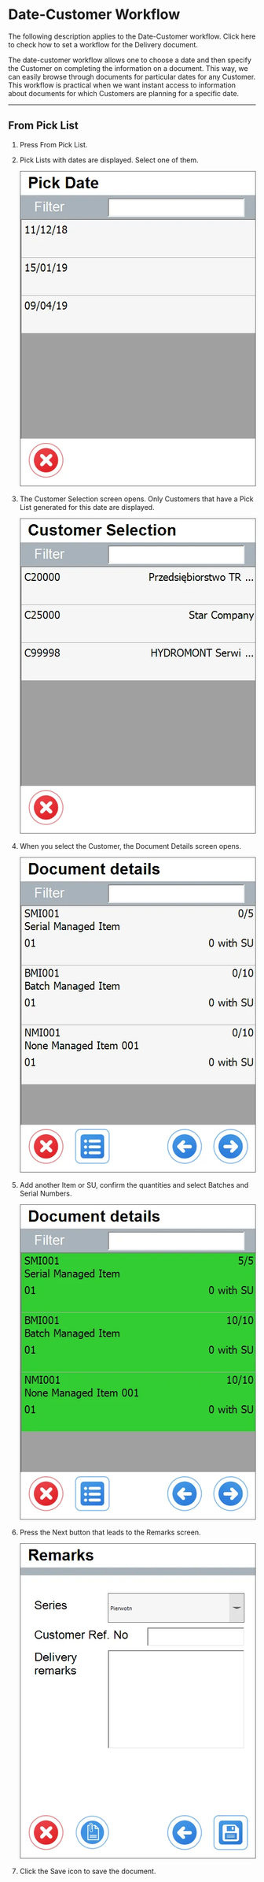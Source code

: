 # Date-Customer Workflow

The following description applies to the Date-Customer workflow. Click here to check how to set a workflow for the Delivery document.

The date-customer workflow allows one to choose a date and then specify the Customer on completing the information on a document. This way, we can easily browse through documents for particular dates for any Customer. This workflow is practical when we want instant access to information about documents for which Customers are planning for a specific date.

---

## From Pick List

1. Press From Pick List.

2. Pick Lists with dates are displayed. Select one of them.

   ![Pick Date](./media/delivery-pick-date.webp)

3. The Customer Selection screen opens. Only Customers that have a Pick List generated for this date are displayed.

   ![Customer Selection](./media/delivey-customer-selection-pick-list.webp)

4. When you select the Customer, the Document Details screen opens.

   ![Document Details](./media/delivery-document-details.webp)

5. Add another Item or SU, confirm the quantities and select Batches and Serial Numbers.

   ![Document Details Highlight](./media/delivery-document-details-higlight.webp)

6. Press the Next button that leads to the Remarks screen.

   ![Delivery Remarks](./media/delivery-remarks-2.webp)

7. Click the Save icon to save the document.
